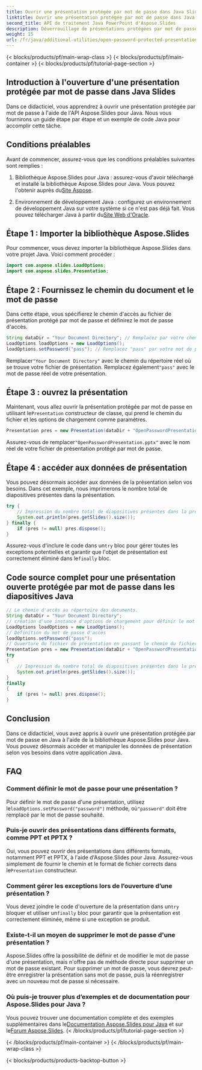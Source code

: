 ```yaml
---
title: Ouvrir une présentation protégée par mot de passe dans Java Slides
linktitle: Ouvrir une présentation protégée par mot de passe dans Java Slides
second_title: API de traitement Java PowerPoint d'Aspose.Slides
description: Déverrouillage de présentations protégées par mot de passe en Java. Découvrez comment ouvrir et accéder à des diapositives PowerPoint protégées par mot de passe à l'aide d'Aspose.Slides pour Java. Guide étape par étape avec code.
weight: 15
url: /fr/java/additional-utilities/open-password-protected-presentation-in-java-slides/
---
```


{< blocks/products/pf/main-wrap-class >}
{< blocks/products/pf/main-container >}
{< blocks/products/pf/tutorial-page-section >}


## Introduction à l'ouverture d'une présentation protégée par mot de passe dans Java Slides

Dans ce didacticiel, vous apprendrez à ouvrir une présentation protégée par mot de passe à l'aide de l'API Aspose.Slides pour Java. Nous vous fournirons un guide étape par étape et un exemple de code Java pour accomplir cette tâche.

## Conditions préalables

Avant de commencer, assurez-vous que les conditions préalables suivantes sont remplies :

1.  Bibliothèque Aspose.Slides pour Java : assurez-vous d'avoir téléchargé et installé la bibliothèque Aspose.Slides pour Java. Vous pouvez l'obtenir auprès du[Site Aspose](https://products.aspose.com/slides/java/).

2. Environnement de développement Java : configurez un environnement de développement Java sur votre système si ce n'est pas déjà fait. Vous pouvez télécharger Java à partir du[Site Web d'Oracle](https://www.oracle.com/java/technologies/javase-downloads.html).

## Étape 1 : Importer la bibliothèque Aspose.Slides

Pour commencer, vous devez importer la bibliothèque Aspose.Slides dans votre projet Java. Voici comment procéder :

```java
import com.aspose.slides.LoadOptions;
import com.aspose.slides.Presentation;
```

## Étape 2 : Fournissez le chemin du document et le mot de passe

Dans cette étape, vous spécifierez le chemin d'accès au fichier de présentation protégé par mot de passe et définirez le mot de passe d'accès.

```java
String dataDir = "Your Document Directory"; // Remplacez par votre chemin de répertoire réel
LoadOptions loadOptions = new LoadOptions();
loadOptions.setPassword("pass"); // Remplacez "pass" par votre mot de passe de présentation
```

 Remplacer`"Your Document Directory"` avec le chemin du répertoire réel où se trouve votre fichier de présentation. Remplacez également`"pass"` avec le mot de passe réel de votre présentation.

## Étape 3 : ouvrez la présentation

 Maintenant, vous allez ouvrir la présentation protégée par mot de passe en utilisant le`Presentation` constructeur de classe, qui prend le chemin du fichier et les options de chargement comme paramètres.

```java
Presentation pres = new Presentation(dataDir + "OpenPasswordPresentation.pptx", loadOptions);
```

 Assurez-vous de remplacer`"OpenPasswordPresentation.pptx"` avec le nom réel de votre fichier de présentation protégé par mot de passe.

## Étape 4 : accéder aux données de présentation

Vous pouvez désormais accéder aux données de la présentation selon vos besoins. Dans cet exemple, nous imprimerons le nombre total de diapositives présentes dans la présentation.

```java
try {
    // Impression du nombre total de diapositives présentes dans la présentation
    System.out.println(pres.getSlides().size());
} finally {
    if (pres != null) pres.dispose();
}
```

 Assurez-vous d'inclure le code dans un`try` bloc pour gérer toutes les exceptions potentielles et garantir que l'objet de présentation est correctement éliminé dans le`finally` bloc.

## Code source complet pour une présentation ouverte protégée par mot de passe dans les diapositives Java

```java
// Le chemin d'accès au répertoire des documents.
String dataDir = "Your Document Directory";
// création d'une instance d'options de chargement pour définir le mot de passe d'accès à la présentation
LoadOptions loadOptions = new LoadOptions();
// Définition du mot de passe d'accès
loadOptions.setPassword("pass");
// Ouverture du fichier de présentation en passant le chemin du fichier et les options de chargement au constructeur de la classe Présentation
Presentation pres = new Presentation(dataDir + "OpenPasswordPresentation.pptx", loadOptions);
try
{
	// Impression du nombre total de diapositives présentes dans la présentation
	System.out.println(pres.getSlides().size());
}
finally
{
	if (pres != null) pres.dispose();
}
```

## Conclusion

Dans ce didacticiel, vous avez appris à ouvrir une présentation protégée par mot de passe en Java à l'aide de la bibliothèque Aspose.Slides pour Java. Vous pouvez désormais accéder et manipuler les données de présentation selon vos besoins dans votre application Java.

## FAQ

### Comment définir le mot de passe pour une présentation ?

 Pour définir le mot de passe d'une présentation, utilisez le`loadOptions.setPassword("password")` méthode, où`"password"` doit être remplacé par le mot de passe souhaité.

### Puis-je ouvrir des présentations dans différents formats, comme PPT et PPTX ?

 Oui, vous pouvez ouvrir des présentations dans différents formats, notamment PPT et PPTX, à l'aide d'Aspose.Slides pour Java. Assurez-vous simplement de fournir le chemin et le format de fichier corrects dans le`Presentation` constructeur.

### Comment gérer les exceptions lors de l’ouverture d’une présentation ?

 Vous devez joindre le code d'ouverture de la présentation dans un`try` bloquer et utiliser un`finally` bloc pour garantir que la présentation est correctement éliminée, même si une exception se produit.

### Existe-t-il un moyen de supprimer le mot de passe d'une présentation ?

Aspose.Slides offre la possibilité de définir et de modifier le mot de passe d'une présentation, mais n'offre pas de méthode directe pour supprimer un mot de passe existant. Pour supprimer un mot de passe, vous devrez peut-être enregistrer la présentation sans mot de passe, puis la réenregistrer avec un nouveau mot de passe si nécessaire.

### Où puis-je trouver plus d’exemples et de documentation pour Aspose.Slides pour Java ?

 Vous pouvez trouver une documentation complète et des exemples supplémentaires dans le[Documentation Aspose.Slides pour Java](https://reference.aspose.com/slides/java/) et sur le[Forum Aspose.Slides](https://forum.aspose.com/c/slides).
{< /blocks/products/pf/tutorial-page-section >}

{< /blocks/products/pf/main-container >}
{< /blocks/products/pf/main-wrap-class >}

{< blocks/products/products-backtop-button >}
